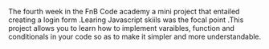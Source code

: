 The fourth week in the FnB Code academy a mini project that entailed creating a login form .Learing Javascript skiils was the focal point .This project allows you to learn how to implement  varaibles, function and conditionals in your code so as to make it simpler and more understandable.
